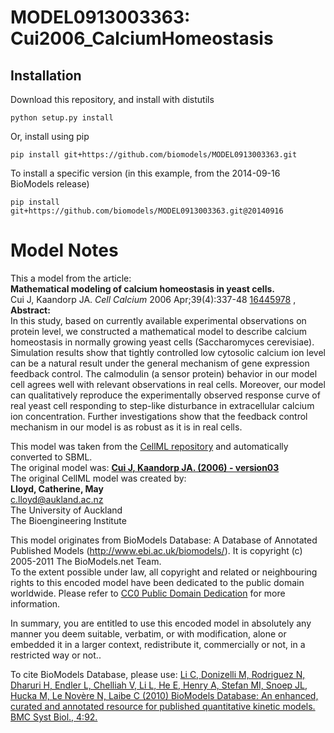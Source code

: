 # MODEL0913003363: Cui2006_CalciumHomeostasis

## Installation

Download this repository, and install with distutils

`python setup.py install`

Or, install using pip

`pip install git+https://github.com/biomodels/MODEL0913003363.git`

To install a specific version (in this example, from the 2014-09-16 BioModels release)

`pip install git+https://github.com/biomodels/MODEL0913003363.git@20140916`


# Model Notes


This a model from the article:  
**Mathematical modeling of calcium homeostasis in yeast cells.**   
Cui J, Kaandorp JA. _Cell Calcium_ 2006 Apr;39(4):337-48
[16445978](http://www.ncbi.nlm.nih.gov/pubmed/16445978) ,  
**Abstract:**   
In this study, based on currently available experimental observations on
protein level, we constructed a mathematical model to describe calcium
homeostasis in normally growing yeast cells (Saccharomyces cerevisiae).
Simulation results show that tightly controlled low cytosolic calcium ion
level can be a natural result under the general mechanism of gene expression
feedback control. The calmodulin (a sensor protein) behavior in our model cell
agrees well with relevant observations in real cells. Moreover, our model can
qualitatively reproduce the experimentally observed response curve of real
yeast cell responding to step-like disturbance in extracellular calcium ion
concentration. Further investigations show that the feedback control mechanism
in our model is as robust as it is in real cells.

This model was taken from the [CellML
repository](http://www.cellml.org/models) and automatically converted to SBML.  
The original model was: [ **Cui J, Kaandorp JA. (2006) - version03**
](http://www.cellml.org/models/cui_kaandorp_2006_version03)  
The original CellML model was created by:  
**Lloyd, Catherine, May**   
c.lloyd@aukland.ac.nz  
The University of Auckland  
The Bioengineering Institute  

This model originates from BioModels Database: A Database of Annotated
Published Models (http://www.ebi.ac.uk/biomodels/). It is copyright (c)
2005-2011 The BioModels.net Team.  
To the extent possible under law, all copyright and related or neighbouring
rights to this encoded model have been dedicated to the public domain
worldwide. Please refer to [CC0 Public Domain
Dedication](http://creativecommons.org/publicdomain/zero/1.0/) for more
information.

In summary, you are entitled to use this encoded model in absolutely any
manner you deem suitable, verbatim, or with modification, alone or embedded it
in a larger context, redistribute it, commercially or not, in a restricted way
or not..  
  
To cite BioModels Database, please use: [Li C, Donizelli M, Rodriguez N,
Dharuri H, Endler L, Chelliah V, Li L, He E, Henry A, Stefan MI, Snoep JL,
Hucka M, Le Novère N, Laibe C (2010) BioModels Database: An enhanced, curated
and annotated resource for published quantitative kinetic models. BMC Syst
Biol., 4:92.](http://www.ncbi.nlm.nih.gov/pubmed/20587024)


